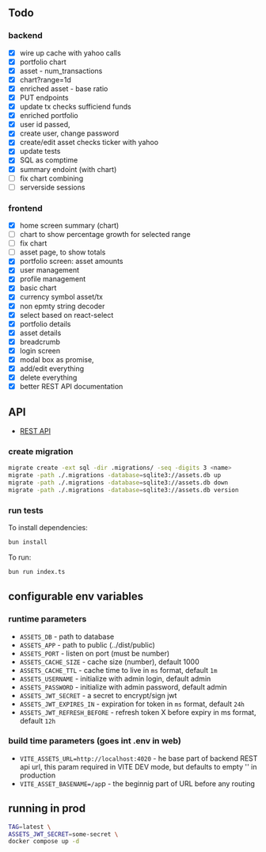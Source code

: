 ## Todo
### backend
 - [x] wire up cache with yahoo calls
 - [x] portfolio chart
 - [x] asset - num_transactions
 - [x] chart?range=1d
 - [x] enriched asset - base ratio
 - [x] PUT endpoints
 - [x] update tx checks sufficiend funds
 - [x] enriched portfolio
 - [x] user id passed,
 - [x] create user, change password
 - [x] create/edit asset checks ticker with yahoo
 - [x] update tests
 - [x] SQL as comptime
 - [x] summary endoint (with chart)
 - [ ] fix chart combining
 - [ ] serverside sessions

### frontend
 - [x] home screen summary (chart)
 - [ ] chart to show percentage growth for selected range
 - [ ] fix chart
 - [ ] asset page, to show totals
 - [x] portfolio screen: asset amounts
 - [x] user management
 - [x] profile management
 - [x] basic chart
 - [x] currency symbol asset/tx
 - [x] non epmty string decoder
 - [x] select<T> based on react-select
 - [x] portfolio details
 - [x] asset details
 - [x] breadcrumb
 - [x] login screen
 - [x] modal box as promise,
 - [x] add/edit everything
 - [x] delete everything
 - [x] better REST API documentation

## API
 - [REST API](./API.md)

### create migration
```sh
migrate create -ext sql -dir .migrations/ -seq -digits 3 <name>
migrate -path ./.migrations -database=sqlite3://assets.db up
migrate -path ./.migrations -database=sqlite3://assets.db down
migrate -path ./.migrations -database=sqlite3://assets.db version
```

### run tests

To install dependencies:

```bash
bun install
```

To run:

```bash
bun run index.ts
```

## configurable env variables

### runtime parameters
 - `ASSETS_DB` - path to database
 - `ASSETS_APP` - path to public (../dist/public)
 - `ASSETS_PORT` - listen on port (must be number)
 - `ASSETS_CACHE_SIZE` - cache size (number), default 1000
 - `ASSETS_CACHE_TTL` - cache time to live in `ms` format, default `1m`
 - `ASSETS_USERNAME` - initialize with admin login, default admin
 - `ASSETS_PASSWORD` - initialize with admin password, default admin
 - `ASSETS_JWT_SECRET` - a secret to encrypt/sign jwt
 - `ASSETS_JWT_EXPIRES_IN` - expiration for token in `ms` format, default `24h`
 - `ASSETS_JWT_REFRESH_BEFORE` - refresh token X before expiry in ms format, default `12h`

### build time parameters (goes int .env in web)
 - `VITE_ASSETS_URL=http://localhost:4020` - he base part of backend REST api url, this param required in VITE DEV mode, but defaults to empty '' in production
 - `VITE_ASSET_BASENAME=/ap`p - the beginnig part of URL before any routing

## running in prod
```bash
TAG=latest \
ASSETS_JWT_SECRET=some-secret \
docker compose up -d
```